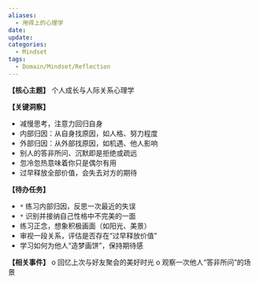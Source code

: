 ```yaml
---
aliases:
  - 用得上的心理学
date: 
update: 
categories:
  - Mindset
tags:
  - Domain/Mindset/Reflection
---
```

**【核心主题】** 个人成长与人际关系心理学

**【关键洞察】**
- 减慢思考，注意力回归自身
- 内部归因：从自身找原因，如人格、努力程度
- 外部归因：从外部找原因，如机遇、他人影响
- 别人的答非所问、沉默即是拒绝或疏远
- 忽冷忽热意味着你只是偶尔有用
- 过早释放全部价值，会失去对方的期待

**【待办任务】**
* `*` 练习内部归因，反思一次最近的失误
* `*` 识别并接纳自己性格中不完美的一面
* 练习正念，想象积极画面（如阳光、美景）
* 审视一段关系，评估是否存在“过早释放价值”
* 学习如何为他人“造梦画饼”，保持期待感

**【相关事件】**
o 回忆上次与好友聚会的美好时光
o 观察一次他人“答非所问”的场景
